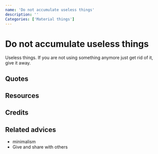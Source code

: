 ```yaml
---
name: 'Do not accumulate useless things'
description: ''
Categories: ['Material things']
---
```

# Do not accumulate useless things

Useless things. If you are not using something anymore just get rid of it, give it away.

## Quotes

## Resources

## Credits

## Related advices

- minimalism
- Give and share with others
